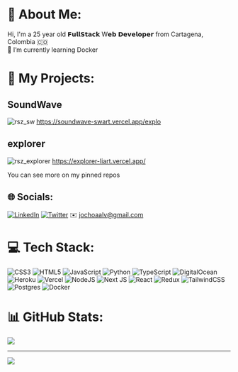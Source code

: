 # 💫 About Me:
Hi, I'm a 25 year old 𝗙𝘂𝗹𝗹𝗦𝘁𝗮𝗰𝗸 W𝗲𝗯 𝗗𝗲𝘃𝗲𝗹𝗼𝗽𝗲𝗿 from Cartagena, Colombia 🇨🇴
<br>
🌱 I’m currently learning Docker

# 📌 My Projects:
## SoundWave
![rsz_sw](https://user-images.githubusercontent.com/11370770/177621552-430107a8-5b9c-4152-b1ca-9f1a662cfb96.png)
https://soundwave-swart.vercel.app/explo
<br>
## explorer
![rsz_explorer](https://user-images.githubusercontent.com/11370770/177622582-553a8f8a-c65a-4967-8d57-6928acd2ad1c.png)
https://explorer-liart.vercel.app/

You can see more on my pinned repos

## 🌐 Socials:
[![LinkedIn](https://img.shields.io/badge/LinkedIn-%230077B5.svg?logo=linkedin&logoColor=white)](https://linkedin.com/in/javierochoaalv) [![Twitter](https://img.shields.io/badge/Twitter-%231DA1F2.svg?logo=Twitter&logoColor=white)](https://twitter.com/JavierOchoaAlv) 
✉️ jochoaalv@gmail.com

# 💻 Tech Stack:
![CSS3](https://img.shields.io/badge/css3-%231572B6.svg?style=for-the-badge&logo=css3&logoColor=white) ![HTML5](https://img.shields.io/badge/html5-%23E34F26.svg?style=for-the-badge&logo=html5&logoColor=white) ![JavaScript](https://img.shields.io/badge/javascript-%23323330.svg?style=for-the-badge&logo=javascript&logoColor=%23F7DF1E) ![Python](https://img.shields.io/badge/python-3670A0?style=for-the-badge&logo=python&logoColor=ffdd54) ![TypeScript](https://img.shields.io/badge/typescript-%23007ACC.svg?style=for-the-badge&logo=typescript&logoColor=white) ![DigitalOcean](https://img.shields.io/badge/DigitalOcean-%230167ff.svg?style=for-the-badge&logo=digitalOcean&logoColor=white) ![Heroku](https://img.shields.io/badge/heroku-%23430098.svg?style=for-the-badge&logo=heroku&logoColor=white) ![Vercel](https://img.shields.io/badge/vercel-%23000000.svg?style=for-the-badge&logo=vercel&logoColor=white) ![NodeJS](https://img.shields.io/badge/node.js-6DA55F?style=for-the-badge&logo=node.js&logoColor=white) ![Next JS](https://img.shields.io/badge/Next-black?style=for-the-badge&logo=next.js&logoColor=white) ![React](https://img.shields.io/badge/react-%2320232a.svg?style=for-the-badge&logo=react&logoColor=%2361DAFB) ![Redux](https://img.shields.io/badge/redux-%23593d88.svg?style=for-the-badge&logo=redux&logoColor=white) ![TailwindCSS](https://img.shields.io/badge/tailwindcss-%2338B2AC.svg?style=for-the-badge&logo=tailwind-css&logoColor=white) ![Postgres](https://img.shields.io/badge/postgres-%23316192.svg?style=for-the-badge&logo=postgresql&logoColor=white) ![Docker](https://img.shields.io/badge/docker-%230db7ed.svg?style=for-the-badge&logo=docker&logoColor=white)
# 📊 GitHub Stats:
![](https://github-readme-stats.vercel.app/api/top-langs/?username=javierochoa&theme=default&hide_border=false&include_all_commits=true&count_private=true&layout=compact)

---
[![](https://visitcount.itsvg.in/api?id=javierochoa&icon=0&color=12)](https://visitcount.itsvg.in)
